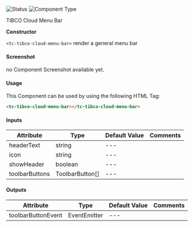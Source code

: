 
![Status][auto] ![Component Type][minor] <!--Component Meta {"created_by":"Auto", "reviewed_by":"Auto", "last_modified_by":"Auto", "comment":"none"} Component Meta -->


<p>TIBCO Cloud Menu Bar</p>




<b>Constructor</b>


<p><code>&lt;tc-tibco-cloud-menu-bar&gt;</code> render a general menu bar</p>



#### Screenshot


no Component Screenshot available yet.

#### Usage


This Component can be used by using the following HTML Tag:

```html
<tc-tibco-cloud-menu-bar></tc-tibco-cloud-menu-bar>
```

#### Inputs

Attribute | Type | Default Value  | Comments
--- | --- | --- | ---
headerText | string | --- | 
icon | string | --- | 
showHeader | boolean | --- | 
toolbarButtons | ToolbarButton[] | --- | 

#### Outputs

Attribute | Type | Default Value  | Comments
--- | --- | --- | ---
toolbarButtonEvent | EventEmitter<string> | --- | 


[auto]: https://img.shields.io/badge/Status-auto%20generated-lightgrey.svg?style=flat "auto generated"

[manually]: https://img.shields.io/badge/Status-manually%20created-yellow.svg?style=flat "manually created"

[draft]: https://img.shields.io/badge/Status-draft-red.svg?style=flat "draft"

[review]: https://img.shields.io/badge/Status-need%20review-yellowgreen.svg?style=flat "need review"

[review done]: https://img.shields.io/badge/Status-review%20done-green.svg?style=flat "review done"

[finalized]: https://img.shields.io/badge/Status-finalized-brightgreen.svg?style=flat "finalized"

[top]: https://img.shields.io/badge/Component%20Type-Top-blue.svg?style=flat "top Component"

[major]: https://img.shields.io/badge/Component%20Type-major%20Component-blue.svg?style=flat "major Component"

[minor]: https://img.shields.io/badge/Component%20Type-minor%20Component-blue.svg?style=flat "minor Component"


